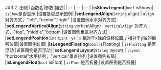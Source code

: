 ##3.2. 图例
|函数名|参数|描述|
| -- | -- | -- |
|**isShowLegend**(`bool` isShow)| `isShow`是否显示 |设置是否显示图例|
|**setLengendAlign**(`String` align) | `align` 对齐方式，"left", "center","right" |设置图例水平对齐方式|
|**setLengendVerticalAlign**(`String` verticalAlign) | `verticalAlign` 对齐方式，"top", "middle","bottom |设置图例垂直对齐方式|
|**setLengendPosition**(`int` x,`int ` y) | `x` 相对于x轴的偏移位置,`y` 相对于y轴的偏移位置|设置图例位置|
|**isLengendFloating**(`bool` isFloating) | `isFloating` 是否浮动 |设置图例是否浮动|
|**setLengendLayout**(`String` layout) | `layout` "horizontal"水平排列，"vertical"垂直排列 |设置图例布局|
|**isLengendFlod**(`bool` isFlod) | `isFlod` 是否折叠 |设置图例是否折叠|


